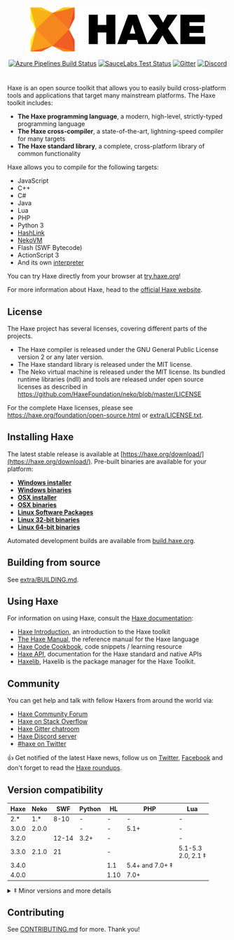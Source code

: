 <p align="center">
  <a href="https://haxe.org/" title="haxe.org"><img src="extra/images/Readme.png" /></a>
</p>

<p align="center">
	<a href="https://dev.azure.com/HaxeFoundation/GitHubPublic/_build/latest?definitionId=1&branchName=development"><img src="https://dev.azure.com/HaxeFoundation/GitHubPublic/_apis/build/status/HaxeFoundation.haxe?branchName=development" alt="Azure Pipelines Build Status"></a>
	<a href="https://saucelabs.com/u/haxe"><img src="https://saucelabs.com/buildstatus/haxe" alt="SauceLabs Test Status"></a>
	<a href="https://gitter.im/HaxeFoundation/haxe?utm_source=badge&amp;utm_medium=badge&amp;utm_campaign=pr-badge"><img src="https://badges.gitter.im/Join%20Chat.svg" alt="Gitter"></a>
	<a href="https://discordapp.com/invite/0uEuWH3spjck73Lo"><img src="https://img.shields.io/discord/162395145352904705.svg?logo=discord" alt="Discord"></a>
</p>

#

Haxe is an open source toolkit that allows you to easily build cross-platform tools and applications that target many mainstream platforms. The Haxe toolkit includes:

 * **The Haxe programming language**, a modern, high-level, strictly-typed programming language
 * **The Haxe cross-compiler**, a state-of-the-art, lightning-speed compiler for many targets
 * **The Haxe standard library**, a complete, cross-platform library of common functionality

Haxe allows you to compile for the following targets:

 * JavaScript
 * C++
 * C#
 * Java
 * Lua
 * PHP
 * Python 3
 * [HashLink](https://hashlink.haxe.org/)
 * [NekoVM](https://nekovm.org/)
 * Flash (SWF Bytecode)
 * ActionScript 3
 * And its own [interpreter](https://haxe.org/blog/eval/)

You can try Haxe directly from your browser at [try.haxe.org](https://try.haxe.org)!

For more information about Haxe, head to the [official Haxe website](https://haxe.org).

## License

The Haxe project has several licenses, covering different parts of the projects.

 * The Haxe compiler is released under the GNU General Public License version 2 or any later version.
 * The Haxe standard library is released under the MIT license.
 * The Neko virtual machine is released under the MIT license. Its bundled runtime libraries (ndll) and tools are released under open source licenses as described in https://github.com/HaxeFoundation/neko/blob/master/LICENSE

For the complete Haxe licenses, please see https://haxe.org/foundation/open-source.html or [extra/LICENSE.txt](extra/LICENSE.txt).

## Installing Haxe

The latest stable release is available at [https://haxe.org/download/](https://haxe.org/download/). Pre-built binaries are available for your platform:

 * **[Windows installer](https://haxe.org/download/file/latest/haxe-latest-win.exe/)**
 * **[Windows binaries](https://haxe.org/download/file/latest/haxe-latest-win.zip/)**
 * **[OSX installer](https://haxe.org/download/file/latest/haxe-latest-osx-installer.pkg/)**
 * **[OSX binaries](https://haxe.org/download/file/latest/haxe-latest-osx.tar.gz/)**
 * **[Linux Software Packages](https://haxe.org/download/linux/)**
 * **[Linux 32-bit binaries](https://haxe.org/download/file/latest/haxe-latest-linux32.tar.gz/)**
 * **[Linux 64-bit binaries](https://haxe.org/download/file/latest/haxe-latest-linux64.tar.gz/)**

Automated development builds are available from [build.haxe.org](http://build.haxe.org).

## Building from source

See [extra/BUILDING.md](extra/BUILDING.md).

## Using Haxe

For information on using Haxe, consult the [Haxe documentation](https://haxe.org/documentation/):

 * [Haxe Introduction](https://haxe.org/documentation/introduction/), an introduction to the Haxe toolkit
 * [The Haxe Manual](https://haxe.org/manual/), the reference manual for the Haxe language
 * [Haxe Code Cookbook](https://code.haxe.org), code snippets / learning resource
 * [Haxe API](https://api.haxe.org), documentation for the Haxe standard and native APIs
 * [Haxelib](https://lib.haxe.org), Haxelib is the package manager for the Haxe Toolkit.

## Community

You can get help and talk with fellow Haxers from around the world via:

 * [Haxe Community Forum](http://community.haxe.org)
 * [Haxe on Stack Overflow](https://stackoverflow.com/questions/tagged/haxe)
 * [Haxe Gitter chatroom](https://gitter.im/HaxeFoundation/haxe/)
 * [Haxe Discord server](https://discordapp.com/invite/0uEuWH3spjck73Lo)
 * [#haxe on Twitter](https://twitter.com/hashtag/haxe?src=hash)

:+1: Get notified of the latest Haxe news, follow us on [Twitter](https://twitter.com/haxelang), [Facebook](https://www.facebook.com/haxe.org) and don't forget to read the [Haxe roundups](https://haxe.io/).

## Version compatibility

Haxe            | Neko  | SWF |  Python   | HL    | PHP   | Lua  |
----            | ----  | ----   | ----   |  ---- | ----  | ---- |
2.*             | 1.*   | 8-10   | -      | -     | -     | -    |
3.0.0           | 2.0.0 |        | -      | -     | 5.1+  | -    |
3.2.0           |       | 12-14  | 3.2+   | -     |       | -    |
3.3.0           | 2.1.0 | 21     |        | -     |       | 5.1-5.3<br>2.0, 2.1 &Dagger;  |
3.4.0           |       |        |        | 1.1   | 5.4+ and 7.0+ &Dagger;  |      |
4.0.0           |       |        |        | 1.10  | 7.0+  |      |


<details>
  <summary>&Dagger; Minor versions and more details</summary>
  
Haxe            | Neko  | SWF |  Python   | HL    | PHP   | Lua  |
----            | ----  | ----   | ----   |  ---- | ----  | ---- |
2.*             | 1.*   | 8-10   | -      | -     | -     | -    |
3.0.0           | 2.0.0 |        | -      | -     | 5.1+  | -    |
3.2.0           |       | 12-14  | 3.2+   | -     |       | -    |
3.3.0           | 2.1.0 | 21     |        | -     |       | 5.1, 5.2, 5.3,<br>LuaJIT 2.0, 2.1 |
3.4.0           |       |        |        | 1.1   | 5.4+ and 7.0+ (with `-D php7`)   |      |
4.0.0-preview.1 |       |        |        | 1.2   | 7.0+  |      |
4.0.0-preview.3 |       |        |        | 1.3   |       |      |
4.0.0-preview.4 |       |        |        | 1.6   |       |      |
4.0.0-preview.5 |       |        |        | 1.8   |       |      |
4.0.0-rc.1      |       |        |        | 1.9   |       |      |
4.0.0-rc.3      |       |        |        | 1.10  |       |      |

</details>

## Contributing

See [CONTRIBUTING.md](CONTRIBUTING.md) for more. Thank you!
